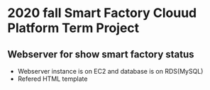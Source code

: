 # 2020 fall Smart Factory Clouud Platform Term Project 

## Webserver for show smart factory status
- Webserver instance is on EC2 and database is on RDS(MySQL)
- Refered HTML template
